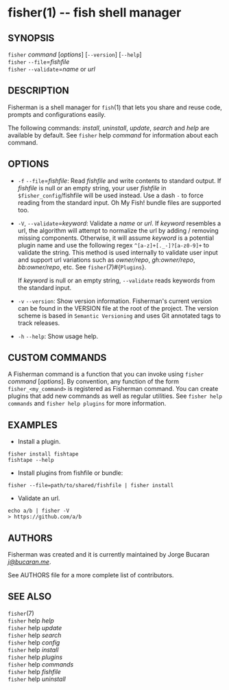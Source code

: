 fisher(1) -- fish shell manager
===============================

## SYNOPSIS

`fisher` *command* [*options*] [`--version`] [`--help`]<br>
`fisher` `--file`=*fishfile*<br>
`fisher` `--validate`=*name* or *url*<br>

## DESCRIPTION

Fisherman is a shell manager for `fish`(1) that lets you share and reuse code, prompts and configurations easily.

The following commands: *install*, *uninstall*, *update*, *search* and *help* are available by default. See `fisher` help *command* for information about each command.

## OPTIONS

* `-f` `--file`=*fishfile*:
    Read *fishfile* and write contents to standard output. If *fishfile* is null or an empty string, your user *fishfile* in `$fisher_config`/fishfile will be used instead. Use a dash `-` to force reading from the standard input. Oh My Fish! bundle files are supported too.

* `-V`, `--validate`=*keyword*:
    Validate a *name* or *url*. If *keyword* resembles a url, the algorithm will attempt to normalize the url by adding / removing missing components. Otherwise, it will assume *keyword* is a potential plugin name and use the following regex `^[a-z]+[._-]?[a-z0-9]+` to validate the string. This method is used internally to validate user input and support url variations such as *owner/repo*, *gh:owner/repo*, *bb:owner/repo*, etc. See `fisher`(7)#{`Plugins`}.

    If *keyword* is null or an empty string, `--validate` reads keyword*s* from the standard input.

* `-v` `--version`:
    Show version information. Fisherman's current version can be found in the VERSION file at the root of the project. The version scheme is based in `Semantic Versioning` and uses Git annotated tags to track releases.

* `-h` `--help`:
    Show usage help.

## CUSTOM COMMANDS

A Fisherman command is a function that you can invoke using `fisher` *command* [*options*]. By convention, any function of the form `fisher_<my_command>` is registered as Fisherman command. You can create plugins that add new commands as well as regular utilities. See `fisher help commands` and `fisher help plugins` for more information.

## EXAMPLES

* Install a plugin.

```
fisher install fishtape
fishtape --help
```

* Install plugins from fishfile or bundle:

```
fisher --file=path/to/shared/fishfile | fisher install
```

* Validate an url.

```
echo a/b | fisher -V
> https://github.com/a/b
```

## AUTHORS

Fisherman was created and it is currently maintained by Jorge Bucaran *j@bucaran.me*.

See AUTHORS file for a more complete list of contributors.

## SEE ALSO

`fisher`(7)<br>
`fisher` help *help*<br>
`fisher` help *update*<br>
`fisher` help *search*<br>
`fisher` help *config*<br>
`fisher` help *install*<br>
`fisher` help *plugins*<br>
`fisher` help *commands*<br>
`fisher` help *fishfile*<br>
`fisher` help *uninstall*<br>
